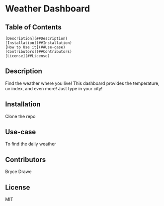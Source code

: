 
  # Weather Dashboard
 
  ## Table of Contents
 
    [Description](##Description)
    [Installation](##Installation)
    [How to Use it](##Use-case)
    [Contributors](##Contributors)
    [License](##License)
 
 
  ## Description
  Find the weather where you live! This dashboard provides the temperature, uv index, and even more! Just type in your city! 
 
  ## Installation
  Clone the repo
 
  ## Use-case
  To find the daily weather
 
  ## Contributors
  Bryce Drawe
 
  ## License
  MIT
  